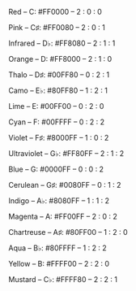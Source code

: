 Red – C: #FF0000 – 2 : 0 : 0

Pink – C♯: #FF0080 – 2 : 0 : 1

Infrared – D♭: #FF8080 – 2 : 1 : 1

Orange – D: #FF8000 – 2 : 1 : 0

Thalo – D♯: #00FF80 – 0 : 2 : 1

Camo – E♭: #80FF80 – 1 : 2 : 1

Lime – E: #00FF00 – 0 : 2 : 0

Cyan – F: #00FFFF – 0 : 2 : 2

Violet – F♯: #8000FF – 1 : 0 : 2

Ultraviolet – G♭: #FF80FF – 2 : 1 : 2

Blue – G: #0000FF – 0 : 0 : 2

Cerulean – G♯: #0080FF – 0 : 1 : 2

Indigo – A♭: #8080FF – 1 : 1 : 2

Magenta – A: #FF00FF – 2 : 0 : 2

Chartreuse – A♯: #80FF00 – 1 : 2 : 0

Aqua – B♭: #80FFFF – 1 : 2 : 2

Yellow – B: #FFFF00 – 2 : 2 : 0

Mustard – C♭: #FFFF80 – 2 : 2 : 1
